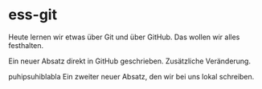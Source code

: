 # ess-git

Heute lernen wir etwas über Git und über GitHub.
Das wollen wir alles festhalten.

Ein neuer Absatz direkt in GitHub geschrieben. Zusätzliche Veränderung.

puhipsuhiblabla
Ein zweiter neuer Absatz, den wir bei uns lokal schreiben.
